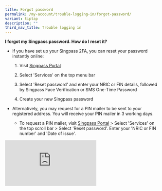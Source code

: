 ```yaml
---
title: Forgot password
permalink: /my-account/trouble-logging-in/forgot-password/
variant: tiptap
description: ""
third_nav_title: Trouble logging in
---
```

<p><strong>I forgot my Singpass password. How do I reset it?</strong>
</p>
<ul data-tight="true" class="tight">
<li>
<p>If you have set up your Singpass 2FA, you can reset your password instantly
online:</p>
<ol data-tight="true" class="tight">
<li>
<p>Visit <a href="https://go.gov.sg/singpass-login" rel="noopener" target="_blank"><u>Singpass Portal</u></a>
</p>
</li>
<li>
<p>Select 'Services' on the top menu bar</p>
</li>
<li>
<p>Select 'Reset password' and enter your NRIC or FIN details, followed by
Singpass Face Verification or SMS One-Time Password</p>
</li>
<li>
<p>Create your new Singpass password</p>
<p></p>
</li>
</ol>
</li>
<li>
<p>Alternatively, you may request for a PIN mailer to be sent to your registered
address. You will receive your PIN mailer in 3 working days.</p>
<ul data-tight="true" class="tight">
<li>
<p>To request a PIN mailer, visit <a href="https://go.gov.sg/singpass-login" rel="noopener" target="_blank"><u>Singpass Portal</u></a> &gt;
Select 'Services' on the top scroll bar &gt; Select 'Reset password'. Enter
your 'NRIC or FIN number' and 'Date of issue'.</p>
</li>
</ul>
</li>
</ul>
<div class="iframe-wrapper">
<iframe allowfullscreen="true" frameborder="0" src="https://www.youtube.com/embed/Gnfja8sqy_M?si=XB_4GOJ3bvBdtLZu"></iframe>
</div>
<p></p>